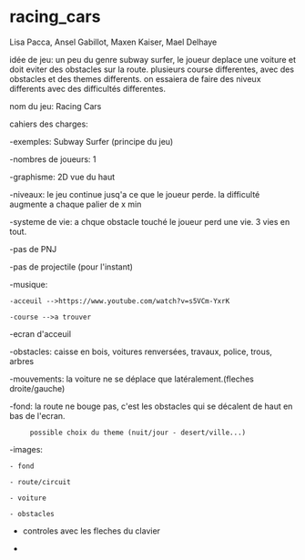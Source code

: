 # racing_cars

Lisa Pacca, Ansel Gabillot, Maxen Kaiser, Mael Delhaye

idée de jeu:
  un peu du genre subway surfer, le joueur deplace une voiture et doit eviter des obstacles sur la route. 
  plusieurs course differentes, avec des obstacles et des themes differents.
  on essaiera de faire des niveux differents avec des difficultés differentes. 
  
nom du jeu: Racing Cars 

cahiers des charges:


  -exemples: Subway Surfer (principe du jeu)  
 
  -nombres de joueurs: 1
  
  -graphisme: 2D vue du haut
  
  -niveaux: le jeu continue jusq'a ce que le joueur perde. la difficulté augmente a chaque palier de x min
  
  -systeme de vie: a chque obstacle touché le joueur perd une vie. 3 vies en tout. 
  
  -pas de PNJ
  
  -pas de projectile (pour l'instant)
  
  -musique: 
  
    -acceuil -->https://www.youtube.com/watch?v=s5VCm-YxrK
    
    -course -->a trouver 
    
  -ecran d'acceuil 
  
  -obstacles: caisse en bois, voitures renversées, travaux, police, trous, arbres
  
  -mouvements: la voiture ne se déplace que latéralement.(fleches droite/gauche)
  
  -fond: la route ne bouge pas, c'est les obstacles qui se décalent de haut en bas de l'ecran. 
  
         possible choix du theme (nuit/jour - desert/ville...)
  
  -images: 
  
    - fond
    
    - route/circuit
    
    - voiture
    
    - obstacles
    
  - controles avec les fleches du clavier

  -

